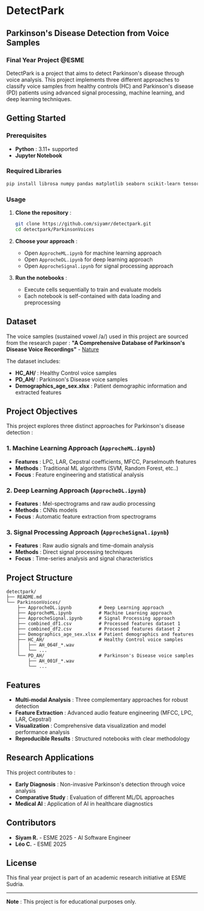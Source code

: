 # DetectPark

## Parkinson's Disease Detection from Voice Samples

### Final Year Project @ESME

DetectPark is a project that aims to detect Parkinson's disease through voice analysis. This project implements three different approaches to classify voice samples from healthy controls (HC) and Parkinson's disease (PD) patients using advanced signal processing, machine learning, and deep learning techniques.

## Getting Started

### Prerequisites

- **Python** : 3.11+ supported
- **Jupyter Notebook**

### Required Libraries

```bash
pip install librosa numpy pandas matplotlib seaborn scikit-learn tensorflow keras
```

### Usage

1. **Clone the repository** :

   ```bash
   git clone https://github.com/siyamr/detectpark.git
   cd detectpark/ParkinsonVoices
   ```

2. **Choose your approach** :
   - Open `ApprocheML.ipynb` for machine learning approach
   - Open `ApprocheDL.ipynb` for deep learning approach  
   - Open `ApprocheSignal.ipynb` for signal processing approach

3. **Run the notebooks** :
   - Execute cells sequentially to train and evaluate models
   - Each notebook is self-contained with data loading and preprocessing

## Dataset

The voice samples (sustained vowel /a/) used in this project are sourced from the research paper :
**"A Comprehensive Database of Parkinson's Disease Voice Recordings"** - [Nature](https://www.nature.com/articles/s41598-023-47568-w)

The dataset includes:

- **HC_AH/** : Healthy Control voice samples
- **PD_AH/** : Parkinson's Disease voice samples
- **Demographics_age_sex.xlsx** : Patient demographic information and extracted features

## Project Objectives

This project explores three distinct approaches for Parkinson's disease detection :

### 1. Machine Learning Approach (`ApprocheML.ipynb`)

- **Features** : LPC, LAR, Cepstral coefficients, MFCC, Parselmouth features
- **Methods** : Traditional ML algorithms (SVM, Random Forest, etc..)
- **Focus** : Feature engineering and statistical analysis

### 2. Deep Learning Approach (`ApprocheDL.ipynb`)

- **Features** : Mel-spectrograms and raw audio processing
- **Methods** : CNNs models
- **Focus** : Automatic feature extraction from spectrograms

### 3. Signal Processing Approach (`ApprocheSignal.ipynb`)

- **Features** : Raw audio signals and time-domain analysis
- **Methods** : Direct signal processing techniques
- **Focus** : Time-series analysis and signal characteristics

## Project Structure

```text
detectpark/
├── README.md
└── ParkinsonVoices/
    ├── ApprocheDL.ipynb          # Deep Learning approach
    ├── ApprocheML.ipynb          # Machine Learning approach
    ├── ApprocheSignal.ipynb      # Signal Processing approach
    ├── combined_df1.csv          # Processed features dataset 1
    ├── combined_df2.csv          # Processed features dataset 2
    ├── Demographics_age_sex.xlsx # Patient demographics and features
    ├── HC_AH/                    # Healthy Control voice samples
    │   ├── AH_064F_*.wav
    │   └── ...
    └── PD_AH/                    # Parkinson's Disease voice samples
        ├── AH_001F_*.wav
        └── ...
```

## Features

- **Multi-modal Analysis** : Three complementary approaches for robust detection
- **Feature Extraction** : Advanced audio feature engineering (MFCC, LPC, LAR, Cepstral)
- **Visualization** : Comprehensive data visualization and model performance analysis
- **Reproducible Results** : Structured notebooks with clear methodology

## Research Applications

This project contributes to :

- **Early Diagnosis** : Non-invasive Parkinson's detection through voice analysis
- **Comparative Study** : Evaluation of different ML/DL approaches
- **Medical AI** : Application of AI in healthcare diagnostics

## Contributors

- **Siyam R.** - ESME 2025 - AI Software Engineer
- **Léo C.** - ESME 2025

## License

This final year project is part of an academic research initiative at ESME Sudria.

---

**Note** : This project is for educational purposes only.
